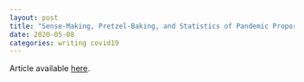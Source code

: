 ```yaml
---
layout: post
title: "Sense-Making, Pretzel-Baking, and Statistics of Pandemic Proportions"
date: 2020-05-08
categories: writing covid19
---
```


Article available [here](https://blogs.ed.ac.uk/ed-decameron/sense-making-pretzel-baking-and-statistics-of-pandemic-proportions/).
